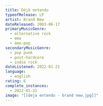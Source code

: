 ```yaml
---
title: Déjà entendu
typeofRelease: LP
artist: Brand New
dateReleased: 2003-06-17
primaryMusicGenre:
  - alternative rock
  - emo
  - emo-pop
secondaryMusicGenre:
  - pop punk
  - post-hardcore
  - indie rock
dateListened: 2022-01-21
language:
  - english
rating: 6
complete_instances:
  - 2022-01-21
image: "[[deja entendu - brand new.jpg]]"
---
```

